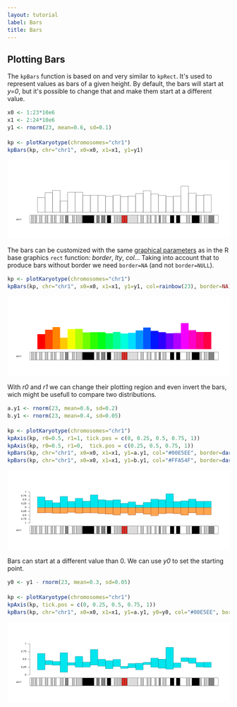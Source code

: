 ```yaml
---
layout: tutorial
label: Bars
title: Bars
---
```





## Plotting Bars

The `kpBars` function is based on and very similar to `kpRect`. It's used to 
represent values as bars of a given height. By default, the bars will start at
_y=0_, but it's possible to change that and make them start at a 
different value.



```r
x0 <- 1:23*10e6
x1 <- 2:24*10e6
y1 <- rnorm(23, mean=0.6, sd=0.1)

kp <- plotKaryotype(chromosomes="chr1")
kpBars(kp, chr="chr1", x0=x0, x1=x1, y1=y1)
```

![plot of chunk Figure1](images//Figure1-1.png)

The bars can be customized with the same 
[graphical parameters](https://www.rdocumentation.org/packages/graphics/topics/par)
as in the R base graphics `rect` function: _border_, _lty_, _col_... Taking into
account that to produce bars without border we need `border=NA` (and not
`border=NULL`).


```r
kp <- plotKaryotype(chromosomes="chr1")
kpBars(kp, chr="chr1", x0=x0, x1=x1, y1=y1, col=rainbow(23), border=NA)
```

![plot of chunk Figure2](images//Figure2-1.png)

With _r0_ and _r1_ we can change their plotting region and even invert the 
bars, wich might be usefull to compare two distributions.


```r
a.y1 <- rnorm(23, mean=0.6, sd=0.2)
b.y1 <- rnorm(23, mean=0.4, sd=0.05)

kp <- plotKaryotype(chromosomes="chr1")
kpAxis(kp, r0=0.5, r1=1, tick.pos = c(0, 0.25, 0.5, 0.75, 1))
kpAxis(kp, r0=0.5, r1=0,  tick.pos = c(0.25, 0.5, 0.75, 1))
kpBars(kp, chr="chr1", x0=x0, x1=x1, y1=a.y1, col="#00E5EE", border=darker("#00E5EE"), r0=0.5, r1=1)
kpBars(kp, chr="chr1", x0=x0, x1=x1, y1=b.y1, col="#FFA54F", border=darker("#FFA54F"), r0=0.5, r1=0)
```

![plot of chunk Figure3](images//Figure3-1.png)

Bars can start at a different value than 0. We can use _y0_ to set the starting
point.


```r
y0 <- y1 - rnorm(23, mean=0.3, sd=0.05)

kp <- plotKaryotype(chromosomes="chr1")
kpAxis(kp, tick.pos = c(0, 0.25, 0.5, 0.75, 1))
kpBars(kp, chr="chr1", x0=x0, x1=x1, y1=a.y1, y0=y0, col="#00E5EE", border=darker("#00E5EE"))
```

![plot of chunk Figure4](images//Figure4-1.png)


